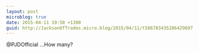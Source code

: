 ```yaml
---
layout: post
microblog: true
date: 2015-04-11 19:50 +1300
guid: http://JacksonOfTrades.micro.blog/2015/04/11/t586783435286429697.html
---
```

@PJDOfficial ...How many?
